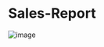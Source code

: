 # Sales-Report

![image](https://github.com/user-attachments/assets/b1e2aa04-533a-41f9-af40-2f03f97a6409)
